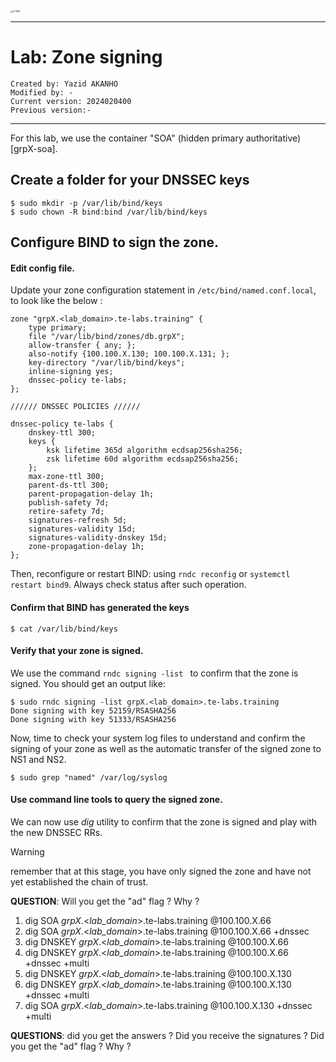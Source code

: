 
<img src="https://github.com/yakanho/training/assets/54844453/321060e5-fc84-40f7-8caa-846d0a68494b" alt="ICANN" style="zoom:25%;" />

------

# Lab: Zone signing

```
Created by: Yazid AKANHO
Modified by: -
Current version: 2024020400
Previous version:-
```

------
For this lab, we use the container "SOA" (hidden primary authoritative) [grpX-soa].

## Create a folder for your DNSSEC keys

```
$ sudo mkdir -p /var/lib/bind/keys
$ sudo chown -R bind:bind /var/lib/bind/keys
```

## Configure BIND to sign the zone.

#### Edit config file.
Update your zone configuration statement in `/etc/bind/named.conf.local`, to look like the below : 

```
zone "grpX.<lab_domain>.te-labs.training" {
	type primary;
	file "/var/lib/bind/zones/db.grpX";
	allow-transfer { any; };
	also-notify {100.100.X.130; 100.100.X.131; };
	key-directory "/var/lib/bind/keys";
	inline-signing yes;
	dnssec-policy te-labs;
};

////// DNSSEC POLICIES //////

dnssec-policy te-labs {
    dnskey-ttl 300;
    keys {
        ksk lifetime 365d algorithm ecdsap256sha256;
        zsk lifetime 60d algorithm ecdsap256sha256;
    };
    max-zone-ttl 300;
    parent-ds-ttl 300;
    parent-propagation-delay 1h;
    publish-safety 7d;
    retire-safety 7d;
    signatures-refresh 5d;
    signatures-validity 15d;
    signatures-validity-dnskey 15d;
    zone-propagation-delay 1h;
};
```


Then, reconfigure or restart BIND: using `rndc reconfig` or `systemctl restart bind9`. Always check status after such operation.

#### Confirm that BIND has generated the keys

```
$ cat /var/lib/bind/keys
```

#### Verify that your zone is signed.
We use the command `rndc signing -list ` to confirm that the zone is signed. You should get an output like:

```
$ sudo rndc signing -list grpX.<lab_domain>.te-labs.training
Done signing with key 52159/RSASHA256
Done signing with key 51333/RSASHA256
```
Now, time to check your system log files to understand and confirm the signing of your zone as well as the automatic transfer of the signed zone to NS1 and NS2.

```
$ sudo grep "named" /var/log/syslog
```

#### Use command line tools to query the signed zone.
We can now use *dig* utility to confirm that the zone is signed and play with the new DNSSEC RRs.



> [!WARNING]
>
> remember that at this stage, you have only signed the zone and have not yet established the chain of trust.

**QUESTION**: Will you get the "ad" flag ? Why ?

1. dig SOA *grpX*.<*lab_domain*>.te-labs.training @100.100.X.66
2. dig SOA *grpX*.<*lab_domain*>.te-labs.training @100.100.X.66 +dnssec
3. dig DNSKEY *grpX*.<*lab_domain*>.te-labs.training @100.100.X.66
4. dig DNSKEY *grpX*.<*lab_domain*>.te-labs.training @100.100.X.66 +dnssec +multi
5. dig DNSKEY *grpX*.<*lab_domain*>.te-labs.training @100.100.X.130
6. dig DNSKEY *grpX*.<*lab_domain*>.te-labs.training @100.100.X.130 +dnssec +multi
7. dig SOA *grpX*.<*lab_domain*>.te-labs.training @100.100.X.130 +dnssec +multi

**QUESTIONS**: did you get the answers ? Did you receive the  signatures ? Did you get the "ad" flag ? Why ?
